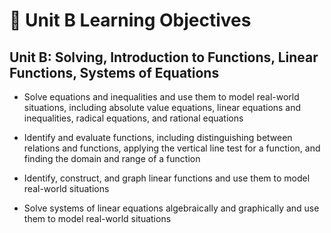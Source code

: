 # 🧮 Unit B Learning Objectives

## Unit B: Solving, Introduction to Functions, Linear Functions, Systems of Equations

- Solve equations and inequalities and use them to model real-world situations, including absolute value equations, linear equations and inequalities, radical equations, and rational equations

- Identify and evaluate functions, including distinguishing between relations and functions, applying the vertical line test for a function, and finding the domain and range of a function

- Identify, construct, and graph linear functions and use them to model real-world situations

- Solve systems of linear equations algebraically and graphically and use them to model real-world situations
